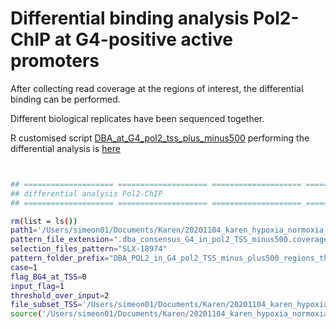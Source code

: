 Differential binding analysis Pol2-ChIP at G4-positive active promoters
================

After collecting read coverage at the regions of interest, the differential binding can be performed.

Different biological replicates have been sequenced together.

R customised script [DBA\_at\_G4\_pol2\_tss\_plus\_minus500](./DBA_at_G4_pol2_tss_plus_minus500.R) performing the differential analysis is [here](./DBA_at_G4_pol2_tss_plus_minus500.R)

``` bash


## ==================== ==================== ==================== ====================
## differential analysis Pol2-ChIP
## ==================== ==================== ==================== ====================

rm(list = ls())
path1='/Users/simeon01/Documents/Karen/20201104_karen_hypoxia_normoxia_pol2_atac_bg4'
pattern_file_extension=".dba_consensus_G4_in_pol2_TSS_minus500.coverage.bed$"
selection_files_pattern="SLX-18974"
pattern_folder_prefix="DBA_POL2_in_G4_pol2_TSS_minus_plus500_regions_thr2_updated"
case=1
flag_BG4_at_TSS=0
input_flag=1
threshold_over_input=2
file_subset_TSS='/Users/simeon01/Documents/Karen/20201104_karen_hypoxia_normoxia_pol2_atac_bg4/overlap_of_merge_BG4_POL2_normo_hypo.at_TSS_plus_minus_500bp.bed'
source('/Users/simeon01/Documents/Karen/20201104_karen_hypoxia_normoxia_pol2_atac_bg4/DBA_at_G4_pol2_tss_plus_minus500.R')
```
